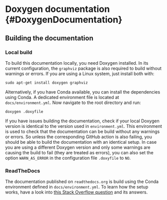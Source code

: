 # Doxygen documentation {#DoxygenDocumentation}

## Building the documentation

### Local build

To build this documentation locally, you need Doxygen installed.
In its current configuration, the `graphviz` package is also required to build
without warnings or errors.
If you are using a Linux system, just install both with:

~~~
sudo apt-get install doxygen graphviz
~~~

Alternatively, if you have Conda available, you can install the dependencies
using Conda.
A dedicated environment file is located at `docs/environment.yml`.
Now navigate to the root directory and run:

~~~
doxygen .doxyfile
~~~

If you have issues building the documentation, check if your local Doxygen
version is identical to the version used in `environment.yml`.
This environment is used to check that the documentation can be build without
any warnings or errors.
So unless the corresponding GitHub action is also failing, you should be able to
build the documentation with an identical setup.
In case you are using a different Doxygen version and only some warnings are
causing the build to fail (they are treated as errors), you can also set the
option `WARN_AS_ERROR` in the configuration file `.doxyfile` to `NO`.

### ReadTheDocs

The documentation published on `readthedocs.org` is build using the Conda
environment defined in `docs/environment.yml`.
To learn how the setup works, have a look into
[this Stack Overflow question](https://stackoverflow.com/q/36064976/6700329) and
its answers.